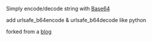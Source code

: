 Simply encode/decode string with [Base64](https://en.wikipedia.org/wiki/Base64)

add urlsafe_b64encode & urlsafe_b64decode like python

forked from a [blog](http://madgoat.cn/autohotkey%e7%9a%84base64%e5%8a%a0%e5%af%86%e8%a7%a3%e5%af%86%e5%87%bd%e6%95%b0/)
